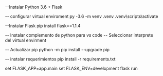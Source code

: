 --Instalar Python 3.6 + Flask



-- configurar virtual enviroment
py -3.6 -m venv .venv
.venv\scripts\activate


--Instalar Flask
pip install flask==1.1.4

-- Instalar complemento de python para vs code
-- Seleccionar interprete del virtual envirment

-- Actualizar pip
python -m pip install --upgrade pip

-- instalar requerimientos
pip install -r requirements.txt

set FLASK_APP=app.main
set FLASK_ENV=development
flask run


